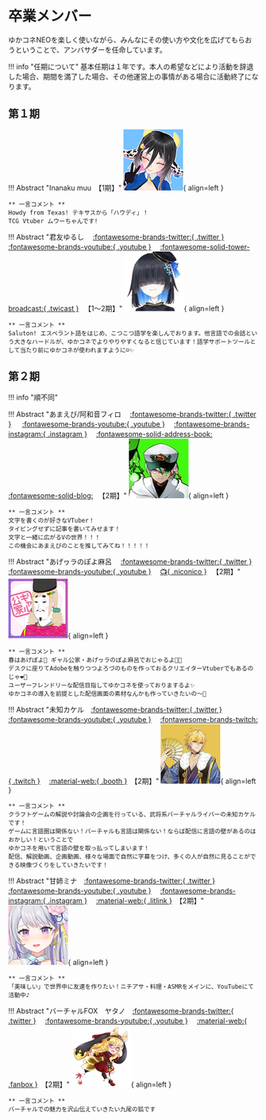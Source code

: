 # 卒業メンバー

ゆかコネNEOを楽しく使いながら、みんなにその使い方や文化を広げてもらおうということで、アンバサダーを任命しています。

!!! info "任期について"
    基本任期は１年です。本人の希望などにより活動を辞退した場合、期間を満了した場合、その他運営上の事情がある場合に活動終了になります。

## 第１期

!!! Abstract "Inanaku muu　【1期】"
    ![muu](images/Muu_icon.png){ align=left }

    ** 一言コメント **   
    Howdy from Texas! テキサスから「ハウディ」！
    TCG Vtuber ムウーちゃんです!

!!! Abstract "君友ゆるし 　[:fontawesome-brands-twitter:{ .twitter }](https://twitter.com/KimitomoJursxi) 　 [:fontawesome-brands-youtube:{ .youtube }](https://www.youtube.com/channel/UCfcMCHWc7DmnuLuusOZI_aw) 　[:fontawesome-solid-tower-broadcast:{ .twicast }](https://twitcasting.tv/kimitomojurusxi/) 　【1～2期】"
    ![君友ゆるし](images/yurushi.png){ align=left }

    ** 一言コメント **   
    Saluton! エスペラント語をはじめ、こつこつ語学を楽しんでおります。他言語での会話という大きなハードルが、ゆかコネでよりやりやすくなると信じています！語学サポートツールとして当たり前にゆかコネが使われますように☺️✨

## 第２期

!!! info "順不同"

!!! Abstract "あまえび/阿和音フィロ 　[:fontawesome-brands-twitter:{ .twitter }](https://twitter.com/awane_philo)       　 [:fontawesome-brands-youtube:{ .youtube }](https://youtube.com/channel/UCFMTDHoAZd7WOZn5CpOWiDg) 　[:fontawesome-brands-instagram:{ .instagram }](https://instagram.com/awane_philo) 　[:fontawesome-solid-address-book:](https://vprof.me/@/Awane_Philo) 　[:fontawesome-solid-blog:](https://vr-lifemagazine.com/author/amaebi0141friends/) 　【2期】"
    ![あまえび](images/amaebi.png){ align=left }

    ** 一言コメント **   
    文字を書くのが好きなVTuber！
    タイピングせずに記事を書いてみせます！
    文字と一緒に広がるVの世界！！！
    この機会にあまえびのことを推してみてね！！！！！

!!! Abstract "あげヮラのぽよ麻呂 　[:fontawesome-brands-twitter:{ .twitter }](https://twitter.com/poyomaro_ageage)       　 [:fontawesome-brands-youtube:{ .youtube }](https://www.youtube.com/c/poyomaro) 　[:tv:{ .niconico }](https://www.nicovideo.jp/user/124588558) 　【2期】"
    ![あげヮラのぽよ麻呂](images/poyomaro.png){ align=left }

    ** 一言コメント **   
    春はあげぽよ💖 ギャル公家・あげヮラのぽよ麻呂でおじゃるよ🤟😎
    デスクに座りてAdobeを触りつつよろづのものを作っておるクリエイターVtuberでもあるのじゃ❤️‍🔥
    ユーザーフレンドリーな配信目指してゆかコネを使っておりまするよ✨
    ゆかコネの導入を前提とした配信画面の素材なんかも作っていきたいの～💪

!!! Abstract "未知カケル　[:fontawesome-brands-twitter:{ .twitter }](https://twitter.com/michikakeruch)       　 [:fontawesome-brands-youtube:{ .youtube }]( https://www.youtube.com/c/michikakeru) 　[:fontawesome-brands-twitch:{ .twitch }](https://www.twitch.tv/michi_kakeru) 　[:material-web:{ .booth }](　https://michikakeru.booth.pm/)　【2期】"
    ![未知カケル](images/kakeru.png){ align=left }

    ** 一言コメント **   
    クラフトゲームの解説や討論会の企画を行っている、武将系バーチャルライバーの未知カケルです！
    ゲームに言語圏は関係ない！バーチャルも言語は関係ない！ならば配信に言語の壁があるのはおかしい！ということで
    ゆかコネを用いて言語の壁を取っ払ってしまいます！
    配信、解説動画、企画動画、様々な場面で自然に字幕をつけ、多くの人が自然に見ることができる映像づくりをしていきたいです！

!!! Abstract "甘姉ミナ　[:fontawesome-brands-twitter:{ .twitter }](https://mobile.twitter.com/AmaneMina_maha5)       　 [:fontawesome-brands-youtube:{ .youtube }]( http://youtube.com/@AmaneMina) 　[:fontawesome-brands-instagram:{ .instagram }](https://www.instagram.com/amanemina_maha5) 　[:material-web:{ .litlink }](https://lit.link/AmaneMina)　【2期】"
    ![甘姉ミナ](images/mina.png){ align=left }

    ** 一言コメント **   
    「美味しい」で世界中に友達を作りたい！ニチアサ・料理・ASMRをメインに、YouTubeにて活動中♪ 

!!! Abstract "バーチャルFOX　ヤタノ　[:fontawesome-brands-twitter:{ .twitter }](https://twitter.com/fox_yata9)　 [:fontawesome-brands-youtube:{ .youtube }]( https://www.youtube.com/channel/UC445KYpV6LR1EtbpRU4rmbg) 　[:material-web:{ .fanbox }](https://yatano0721.fanbox.cc/)　【2期】"
    ![バーチャルFOX　ヤタノ](images/yatano.jpg){ align=left }

    ** 一言コメント **   
    バーチャルでの魅力を沢山伝えていきたい九尾の狐です
